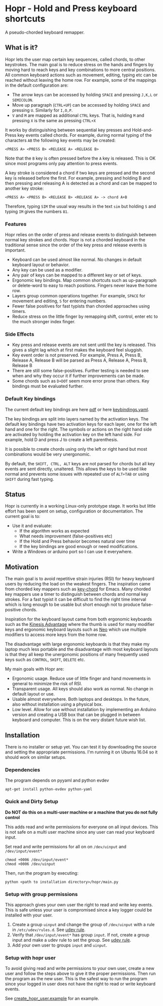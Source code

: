 # Hopr - Hold and Press keyboard shortcuts
A pseudo-chorded keyboard remapper.

## What is it?
Hopr lets the user map certain key sequences, called chords, to other keystrokes. The main goal is to reduce stress on the hands and fingers by moving hard to reach keys and key combinations to more central positions. All common keyboard actions such as movement, editing, typing etc can be reached without leaving the home row. For example, some of the mappings in the default configuration are:

* The arrow keys can be accessed by holding `SPACE` and pressing `J,K,L` or `SEMICOLON`. 
* Move up paragraph (`CTRL+UP`) can be accessed by holding `SPACE` and pressing `U`. Similarly for `I,O,P`.
* `V` and `M` are mapped as additional `CTRL` keys. That is, holding `M` and pressing `X` is the same as pressing `CTRL+X`

It works by distinguishing between sequential key presses and Hold-and-Press key events called chords. For example, during normal typing of the characters `AB` the following key events may be created:

    <PRESS A> <PRESS B> <RELEASE A> <RELEASE B>

Note that the `B` key is often pressed before the `A` key is released. This is OK since most programs only pay attention to press events.

A key stroke is considered a chord if two keys are pressed and the second key is released before the first. For example, pressing and holding B and then pressing and releasing A is detected as a chord and can be mapped to another key stroke:

    <PRESS A> <PRESS B> <RELEASE B> <RELEASE A> -> chord A+B
    
Therefore, typing `SIM` the usual way results in the text `sim` but holding `S` and typing `IM` gives the numbers `81`.

### Features

Hopr relies on the order of press and release events to distinguish between normal key strokes and chords. Hopr is not a chorded keyboard in the traditional sense since the order of the key press and release events is important. 

* Keyboard can be used almost like normal. No changes in default keyboard layout or behavior.
* Any key can be used as a modifier. 
* Any pair of keys can be mapped to a different key or set of keys. 
* Ergonomic key bindings. Map common shortcuts such as up-paragraph or delete-word to easy to reach positions. Fingers never leave the home row. 
* Layers group common operations together. For example, `SPACE` for movement and editing, `S` for entering numbers.
* Fewer false positives for fast typists than chorded approaches using timers.
* Reduce stress on the little finger by remapping shift, control, enter etc to the much stronger index finger.

### Side Effects

* Key press and release events are not sent until the key is released. This gives a slight lag which at first makes the keyboard feel sluggish.
* Key event order is not preserved. For example, Press A, Press B, Release A, Release B will be parsed as Press A, Release A, Press B, Release B
* There are still some false-positives. Further testing is needed to see when and why they occur it if further improvements can be made.
* Some chords such as `D+DOT` seem more error prone than others. Key bindings must be evaluated further.

### Default Key bindings
The current default key bindings are here [pdf](doc/kbdlayout.pdf) or here [keybindings.yaml](config/keybindings.yaml).

The key bindings are split into layers named by the activation keys. The default key bindings have two activation keys for each layer, one for the left hand and one for the right. The symbols or actions on the right hand side are activated by holding the activation key on the left hand side. For example, hold D and press J to create a left parenthesis.

It is possible to create chords using only the left or right hand but most combinations would be very unergonomic. 

By default, the `SHIFT, CTRL, ALT` keys are not parsed for chords but all key events are sent directly, unaltered. This allows the keys to be used like normal and prevents some issues with repeated use of `ALT+TAB` or using `SHIFT` during fast typing.

## Status
Hopr is currently in a working Linux-only prototype stage. It works but little effort has been spent on setup, configuration or documentation. The current goal is to:

* Use it and evaluate:
  * If the algorithm works as expected
  * What needs improvement (false-positives etc)
  * If the Hold and Press behavior becomes natural over time
  * If the key bindings are good enough or need modifications.
* Write a Windows or arduino port so I can use it everywhere.



## Motivation
The main goal is to avoid repetitive strain injuries (RSI) for heavy keyboard users by reducing the load on the weakest fingers. The inspiration came from chorded key mappers such as [key-chord](https://www.emacswiki.org/emacs/KeyChord) for Emacs. Many chorded key mappers use a timer to distinguish between chords and normal key strokes. For a fast typist it can be difficult to find the right time interval which is long enough to be usable but short enough not to produce false-positive chords. 

Inspiration for the keyboard layout came from both ergonomic keyboards such as the [Kinesis Advantage](https://www.kinesis-ergo.com/shop/advantage2/) where the thumb is used for many modifier keys and ergonomic keyboard layouts such as [Neo](https://neo-layout.org/index_en.html) which use multiple modifiers to access more keys from the home row.

The disadvantage with large ergonomic keyboards is that they make my laptop much less portable and the disadvantage with most keyboard layouts is that they all keep the unergonomic positions of many frequently used keys such as `CONTROL`, `SHIFT`, `DELETE` etc.

My main goals with Hopr are:

* Ergonomic usage. Reduce use of little finger and hand movements in general to minimize the risk of RSI.
* Transparent usage. All keys should also work as normal. No change in default layout or use. 
* Usable almost everywhere. Both laptops and desktops. In the future, also without installation using a physical box.
* Low level. Allow for use without installation by implementing an Arduino version and creating a USB box that can be plugged in between keyboard and computer. This is on the very distant future wish list.

## Installation

There is no installer or setup yet. You can test it by downloading the source and setting the appropriate permissions. I'm running it on Ubuntu 16.04 so it should work on similar setups.

### Dependencies
The program depends on pyyaml and python evdev 

    apt-get install python-evdev python-yaml

### Quick and Dirty Setup

**Do NOT do this on a multi-user machine or a machine that you do not fully control**

This adds read and write permissions for everyone on all input devices. This is not safe on a multi user machine since any user can read your keyboard input.

Set read and write permissions for all on on `/dev/uinput` and `/dev/input/event*`

    chmod +0006 /dev/input/event*
    chmod +0006 /dev/uinput
   
Then, run the program by executing:

    python <path to installation directory>/hopr/main.py

### Setup with group permissions

This approach gives your own user the right to read and write key events. This is safe unless your user is compromised since a key logger could be installed with your user.

1. Create a group `uinput` and change the group of `/dev/uinput` with a rule in `/etc/udev/rules.d`. See [udev rule](script/misc/91_hopr.rules).
1. Verify that `/dev/input/event*` has group `input`. If not, create a group input and make a udev rule to set the group. See [udev rule](script/misc/91_hopr.rules).
1. Add your own user to groups `input` and `uinput`.


### Setup with hopr user

To avoid giving read and write permissions to your own user, create a new user and follow the steps above to give it the proper permissions. Then run the program as the new user. This is the safest way to run the program since your logged in user does not have the right to read or write keyboard events.

See [create_hopr_user.example](script/misc/create_hopr_user.example) for an example.


